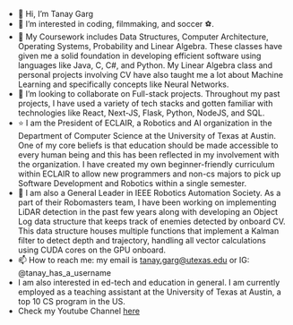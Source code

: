 - 👋 Hi, I’m Tanay Garg
- 👀 I’m interested in coding, filmmaking, and soccer ⚽.
- 🌱 My Coursework includes Data Structures, Computer Architecture, Operating Systems, Probability and Linear Algebra. These classes have given me a solid foundation in developing efficient software using languages like Java, C, C#, and Python. My Linear Algebra class and personal projects involving CV have also taught me a lot about Machine Learning and specifically concepts like Neural Networks.
- 💞️ I’m looking to collaborate on Full-stack projects. Throughout my past projects, I have used a variety of tech stacks and gotten familiar with technologies like React, Next-JS, Flask, Python, NodeJS, and SQL.
- ⭐ I am the President of ECLAIR, a Robotics and AI organization in the Department of Computer Science at the University of Texas at Austin. One of my core beliefs is that education should be made accessible to every human being and this has been reflected in my involvement with the organization. I have created my own beginner-friendly curriculum within ECLAIR to allow new programmers and non-cs majors to pick up Software Development and Robotics within a single semester.
- 🤖 I am also a General Leader in IEEE Robotics Automation Society. As a part of their Robomasters team, I have been working on implementing LiDAR detection in the past few years along with developing an Object Log data structure that keeps track of enemies detected by onboard CV. This data structure houses multiple functions that implement a Kalman filter to detect depth and trajectory, handling all vector calculations using CUDA cores on the GPU onboard.  
- 📫 How to reach me: my email is tanay.garg@utexas.edu or IG: @tanay_has_a_username
- I am also interested in ed-tech and education in general. I am currently employed as a teaching assistant at the University of Texas at Austin, a top 10 CS program in the US.
- Check my Youtube Channel [here](https://www.youtube.com/SpotlightInSpace)

<!---
Tanyk2004/Tanyk2004 is a ✨ special ✨ repository because its `README.md` (this file) appears on your GitHub profile.
You can click the Preview link to take a look at your changes.
--->
